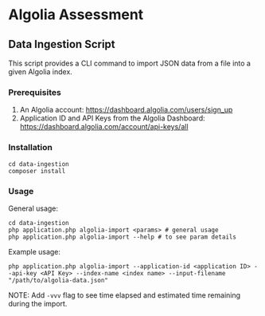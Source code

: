 # Algolia Assessment

## Data Ingestion Script

This script provides a CLI command to import JSON data from a file into a given Algolia index.

### Prerequisites

1. An Algolia account: <https://dashboard.algolia.com/users/sign_up>
2. Application ID and API Keys from the Algolia Dashboard: <https://dashboard.algolia.com/account/api-keys/all>

### Installation

```
cd data-ingestion
composer install
```

### Usage

General usage: 

```
cd data-ingestion
php application.php algolia-import <params> # general usage
php application.php algolia-import --help # to see param details
```

Example usage:

```
php application.php algolia-import --application-id <application ID> --api-key <API Key> --index-name <index name> --input-filename "/path/to/algolia-data.json"
```

NOTE: Add `-vvv` flag to see time elapsed and estimated time remaining during the import.

